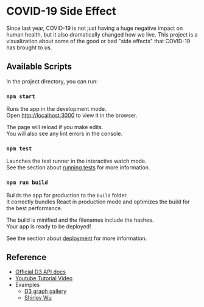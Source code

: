 # COVID-19 Side Effect

Since last year, COVID-19 is not just having a huge negative impact on human health, but it also dramatically changed how we live. This project is a visualization about some of the good or bad "side effects" that COVID-19 has brought to us.

## Available Scripts

In the project directory, you can run:

### `npm start`

Runs the app in the development mode.\
Open [http://localhost:3000](http://localhost:3000) to view it in the browser.

The page will reload if you make edits.\
You will also see any lint errors in the console.

### `npm test`

Launches the test runner in the interactive watch mode.\
See the section about [running tests](https://facebook.github.io/create-react-app/docs/running-tests) for more information.

### `npm run build`

Builds the app for production to the `build` folder.\
It correctly bundles React in production mode and optimizes the build for the best performance.

The build is minified and the filenames include the hashes.\
Your app is ready to be deployed!

See the section about [deployment](https://facebook.github.io/create-react-app/docs/deployment) for more information.

## Reference

- [Official D3 API docs](https://github.com/d3/d3/blob/main/API.md)
- [Youtube Tutorial Video](https://www.youtube.com/watch?v=2LhoCfjm8R4)
- Examples
  - [D3 graph gallery](https://www.d3-graph-gallery.com/index.html)
  - [Shirley Wu](https://shirleywu.studio/)
